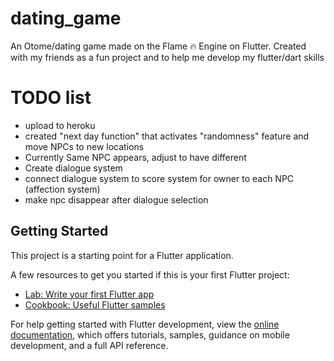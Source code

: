 # dating_game

An Otome/dating game made on the Flame 🔥 Engine on Flutter. Created with my friends as a fun project and to help me develop my flutter/dart skills

# TODO list

- upload to heroku
- created "next day function" that activates "randomness" feature and move NPCs to new locations
- Currently Same NPC appears, adjust to have different
- Create dialogue system
- connect dialogue system to score system for owner to each NPC (affection system)
- make npc disappear after dialogue selection


## Getting Started

This project is a starting point for a Flutter application.

A few resources to get you started if this is your first Flutter project:

- [Lab: Write your first Flutter app](https://docs.flutter.dev/get-started/codelab)
- [Cookbook: Useful Flutter samples](https://docs.flutter.dev/cookbook)

For help getting started with Flutter development, view the
[online documentation](https://docs.flutter.dev/), which offers tutorials,
samples, guidance on mobile development, and a full API reference.
